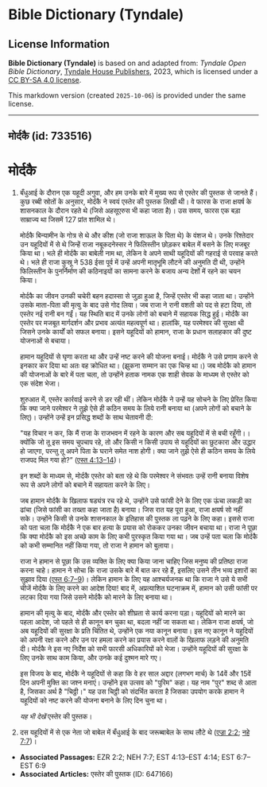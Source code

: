 # Bible Dictionary (Tyndale)

## License Information

**Bible Dictionary (Tyndale)** is based on and adapted from: _Tyndale Open Bible Dictionary_, [Tyndale House Publishers](https://tyndaleopenresources.com/), 2023, which is licensed under a [CC BY-SA 4.0 license](https://creativecommons.org/licenses/by-sa/4.0/legalcode.en).

This markdown version (created `2025-10-06`) is provided under the same license.



--------------------------------

## मोर्दकै (id: 733516)

मोर्दकै
=======

1. बँधुआई के दौरान एक यहूदी अगुवा, और हम उनके बारे में मुख्य रूप से एस्तेर की पुस्तक से जानते हैं। कुछ रब्बी स्रोतों के अनुसार, मोर्दकै ने स्वयं एस्तेर की पुस्तक लिखी थी। वे फारस के राजा क्षयर्ष के शासनकाल के दौरान रहते थे (जिसे अहसूएरुस भी कहा जाता है)। उस समय, फारस एक बड़ा साम्राज्य था जिसमें 127 प्रांत शामिल थे।

    मोर्दकै बिन्यामीन के गोत्र से थे और कीश (जो राजा शाऊल के पिता थे) के वंशज थे। उनके रिश्तेदार उन यहूदियों में से थे जिन्हें राजा नबूकदनेस्सर ने फिलिस्तीन छोड़कर बाबेल में बसने के लिए मजबूर किया था। भले ही मोर्दकै का बाबेली नाम था, लेकिन वे अपने साथी यहूदियों की गहराई से परवाह करते थे। भले ही राजा कुस्रू ने 538 ईसा पूर्व में उन्हें अपनी मातृभूमि लौटने की अनुमति दी थी, उन्होंने फिलिस्तीन के पुनर्निर्माण की कठिनाइयों का सामना करने के बजाय अन्य देशों में रहने का चयन किया।

    मोर्दकै का जीवन उनकी चचेरी बहन हदास्सा से जुड़ा हुआ है, जिन्हें एस्तेर भी कहा जाता था। उन्होंने उसके माता\-पिता की मृत्यु के बाद उसे गोद लिया। जब राजा ने रानी वशती को पद से हटा दिया, तो एस्तेर नई रानी बन गईं। यह स्थिति बाद में उनके लोगों को बचाने में सहायक सिद्ध हुई। मोर्दकै का एस्तेर पर मजबूत मार्गदर्शन और प्रभाव अत्यंत महत्वपूर्ण था। हालांकि, यह परमेश्वर की सुरक्षा थी जिसने उनके कार्यों को सफल बनाया। इसने यहूदियों को हामान, राजा के प्रधान सलाहकार की दुष्ट योजनाओं से बचाया।

    हामान यहूदियों से घृणा करता था और उन्हें नष्ट करने की योजना बनाई। मोर्दकै ने उसे प्रणाम करने से इनकार कर दिया था अतः वह क्रोधित था। (झुकना सम्मान का एक चिन्ह था।) जब मोर्दकै को हामान की योजनाओं के बारे में पता चला, तो उन्होंने हताक नामक एक शाही सेवक के माध्यम से एस्तेर को एक संदेश भेजा।

    शुरुआत में, एस्तेर कार्रवाई करने से डर रही थीं। लेकिन मोर्दकै ने उन्हें यह सोचने के लिए प्रेरित किया कि क्या जाने परमेश्वर ने तुझे ऐसे ही कठिन समय के लिये रानी बनाया था (अपने लोगों को बचाने के लिए)। उन्होंने उन्हें इन प्रसिद्ध शब्दों के साथ चेतावनी दी:

    "यह विचार न कर, कि मैं राजा के राजभवन में रहने के कारण और सब यहूदियों में से बची रहूँगी।।क्योंकि जो तू इस समय चुपचाप रहे, तो और किसी न किसी उपाय से यहूदियों का छुटकारा और उद्धार हो जाएगा, परन्तु तू अपने पिता के घराने समेत नाश होगी। क्या जाने तुझे ऐसे ही कठिन समय के लिये राजपद मिल गया हो?” ([एस्त 4:13–14](https://ref.ly/Esth4:13-Esth4:14))।

    इन शब्दों के माध्यम से, मोर्दकै एस्तेर को बता रहे थे कि परमेश्वर ने संभवतः उन्हें रानी बनाया विशेष रूप से अपने लोगों को बचाने में सहायता करने के लिए।

    जब हामान मोर्दकै के खिलाफ षड्यंत्र रच रहे थे, उन्होंने उसे फांसी देने के लिए एक ऊंचा लकड़ी का ढांचा (जिसे फांसी का तख्ता कहा जाता है) बनाया। जिस रात यह पूरा हुआ, राजा क्षयर्ष सो नहीं सके। उन्होंने किसी से उनके शासनकाल के इतिहास की पुस्तक ला पढ़ने के लिए कहा। इससे राजा को पता चला कि मोर्दकै ने एक बार हत्या के प्रयास को रोककर उनका जीवन बचाया था। राजा ने पूछा कि क्या मोर्दकै को इस अच्छे काम के लिए कभी पुरस्कृत किया गया था। जब उन्हें पता चला कि मोर्दकै को कभी सम्मानित नहीं किया गया, तो राजा ने हामान को बुलाया।

    राजा ने हामान से पूछा कि उस व्यक्ति के लिए क्या किया जाना चाहिए जिस मनुष्य की प्रतिष्ठा राजा करना चाहे। हामान ने सोचा कि राजा उसके बारे में बात कर रहे हैं, इसलिए उसने तीन भव्य इशारों का सुझाव दिया ([एस्त 6:7–9](https://ref.ly/Esth6:7-Esth6:9))। लेकिन हामान के लिए यह आश्चर्यजनक था कि राजा ने उसे ये सभी चीजें मोर्दकै के लिए करने का आदेश दिया! बाद में, अप्रत्याशित घटनाक्रम में, हामान को उसी फांसी पर लटका दिया गया जिसे उसने मोर्दकै को मारने के लिए बनाया था।

    हामान की मृत्यु के बाद, मोर्दकै और एस्तेर को शीघ्रता से कार्य करना पड़ा। यहूदियों को मारने का पहला आदेश, जो पहले से ही कानून बन चुका था, बदला नहीं जा सकता था। लेकिन राजा क्षयर्ष, जो अब यहूदियों की सुरक्षा के प्रति चिंतित थे, उन्होंने एक नया कानून बनाया। इस नए कानून ने यहूदियों को अपनी रक्षा करने और उन पर हमला करने का प्रयास करने वालों के खिलाफ लड़ने की अनुमति दी। मोर्दकै ने इस नए निर्देश को सभी फारसी अधिकारियों को भेजा। उन्होंने यहूदियों की सुरक्षा के लिए उनके साथ काम किया, और उनके कई दुश्मन मारे गए।

    इस विजय के बाद, मोर्दकै ने यहूदियों से कहा कि वे हर साल अद्दार (लगभग मार्च) के 14वें और 15वें दिन अपनी मुक्ति का जश्न मनाएं। उन्होंने इस उत्सव को "पुरिम" कहा। यह नाम "पुर" शब्द से आता है, जिसका अर्थ है "चिठ्ठी।" यह उस चिट्ठी को संदर्भित करता है जिसका उपयोग करके हामान ने यहूदियों को नष्ट करने की योजना बनाने के लिए दिन चुना था।

    *यह भी देखें*  एस्तेर की पुस्तक।

2. दस यहूदियों में से एक नेता जो बाबेल में बँधुआई के बाद जरूब्बाबेल के साथ लौटे थे ([एज्रा 2:2](https://ref.ly/Ezra2:2); [नहे 7:7](https://ref.ly/Neh7:7))।

* **Associated Passages:** EZR 2:2; NEH 7:7; EST 4:13–EST 4:14; EST 6:7–EST 6:9
* **Associated Articles:** एस्तेर की पुस्तक (ID: 647166)

